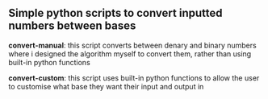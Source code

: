 ## Simple python scripts to convert inputted numbers between bases

**convert-manual**: this script converts between denary and binary numbers where i designed the algorithm myself to convert them, rather than using built-in python functions

**convert-custom**: this script uses built-in python functions to allow the user to customise what base they want their input and output in
